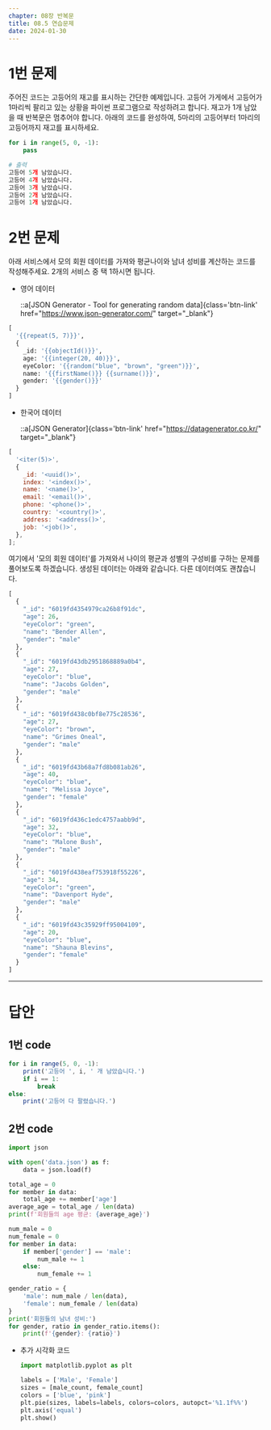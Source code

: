 ```yaml
---
chapter: 08장 반복문
title: 08.5 연습문제
date: 2024-01-30
---
```


# 1번 문제

주어진 코드는 고등어의 재고를 표시하는 간단한 예제입니다. 고등어 가게에서 고등어가 1마리씩 팔리고 있는 상황을 파이썬 프로그램으로 작성하려고 합니다. 재고가 1개 남았을 때 반복문은 멈추어야 합니다. 아래의 코드를 완성하여, 5마리의 고등어부터 1마리의 고등어까지 재고를 표시하세요.

```python
for i in range(5, 0, -1):
    pass
```

```python
# 출력
고등어 5개 남았습니다.
고등어 4개 남았습니다.
고등어 3개 남았습니다.
고등어 2개 남았습니다.
고등어 1개 남았습니다.
```

# 2번 문제

아래 서비스에서 모의 회원 데이터를 가져와 평균나이와 남녀 성비를 계산하는 코드를 작성해주세요. 2개의 서비스 중 택 1하시면 됩니다.

- 영어 데이터

  ::a[JSON Generator - Tool for generating random data]{class='btn-link' href="https://www.json-generator.com/" target="\_blank"}

```python
[
  '{{repeat(5, 7)}}',
  {
    _id: '{{objectId()}}',
    age: '{{integer(20, 40)}}',
    eyeColor: '{{random("blue", "brown", "green")}}',
    name: '{{firstName()}} {{surname()}}',
    gender: '{{gender()}}'
  }
]
```

- 한국어 데이터

  ::a[JSON Generator]{class='btn-link' href="https://datagenerator.co.kr/" target="\_blank"}

```jsx
[
  '<iter(5)>',
  {
    _id: '<uuid()>',
    index: '<index()>',
    name: '<name()>',
    email: '<email()>',
    phone: '<phone()>',
    country: '<country()>',
    address: '<address()>',
    job: '<job()>',
  },
];
```

여기에서 '모의 회원 데이터'를 가져와서 나이의 평균과 성별의 구성비를 구하는 문제를 풀어보도록 하겠습니다. 생성된 데이터는 아래와 같습니다. 다른 데이터여도 괜찮습니다.

```python
[
  {
    "_id": "6019fd4354979ca26b8f91dc",
    "age": 26,
    "eyeColor": "green",
    "name": "Bender Allen",
    "gender": "male"
  },
  {
    "_id": "6019fd43db2951868889a0b4",
    "age": 27,
    "eyeColor": "blue",
    "name": "Jacobs Golden",
    "gender": "male"
  },
  {
    "_id": "6019fd438c0bf8e775c28536",
    "age": 27,
    "eyeColor": "brown",
    "name": "Grimes Oneal",
    "gender": "male"
  },
  {
    "_id": "6019fd43b68a7fd8b081ab26",
    "age": 40,
    "eyeColor": "blue",
    "name": "Melissa Joyce",
    "gender": "female"
  },
  {
    "_id": "6019fd436c1edc4757aabb9d",
    "age": 32,
    "eyeColor": "blue",
    "name": "Malone Bush",
    "gender": "male"
  },
  {
    "_id": "6019fd438eaf753918f55226",
    "age": 34,
    "eyeColor": "green",
    "name": "Davenport Hyde",
    "gender": "male"
  },
  {
    "_id": "6019fd43c35929ff95004109",
    "age": 20,
    "eyeColor": "blue",
    "name": "Shauna Blevins",
    "gender": "female"
  }
]
```

---

# 답안

## 1번 code

```jsx
for i in range(5, 0, -1):
    print('고등어 ', i, ' 개 남았습니다.')
    if i == 1:
        break
else:
    print('고등어 다 팔렸습니다.')
```

## 2번 code

```python
import json

with open('data.json') as f:
    data = json.load(f)

total_age = 0
for member in data:
    total_age += member['age']
average_age = total_age / len(data)
print(f'회원들의 age 평균: {average_age}')
```

```python
num_male = 0
num_female = 0
for member in data:
    if member['gender'] == 'male':
        num_male += 1
    else:
        num_female += 1

gender_ratio = {
    'male': num_male / len(data),
    'female': num_female / len(data)
}
print('회원들의 남녀 성비:')
for gender, ratio in gender_ratio.items():
    print(f'{gender}: {ratio}')
```

- 추가 시각화 코드

  ```python
  import matplotlib.pyplot as plt

  labels = ['Male', 'Female']
  sizes = [male_count, female_count]
  colors = ['blue', 'pink']
  plt.pie(sizes, labels=labels, colors=colors, autopct='%1.1f%%')
  plt.axis('equal')
  plt.show()
  ```
